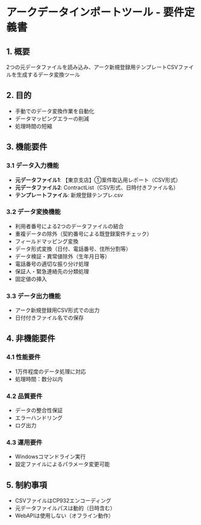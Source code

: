 # アークデータインポートツール - 要件定義書

## 1. 概要
2つの元データファイルを読み込み、アーク新規登録用テンプレートCSVファイルを生成するデータ変換ツール

## 2. 目的
- 手動でのデータ変換作業を自動化
- データマッピングエラーの削減
- 処理時間の短縮

## 3. 機能要件

### 3.1 データ入力機能
- **元データファイル1**: 【東京支店】①案件取込用レポート（CSV形式）
- **元データファイル2**: ContractList（CSV形式、日時付きファイル名）
- **テンプレートファイル**: 新規登録テンプレ.csv

### 3.2 データ変換機能
- 利用者番号による2つのデータファイルの結合
- 重複データの除外（契約番号による既登録案件チェック）
- フィールドマッピング変換
- データ形式変換（日付、電話番号、住所分割等）
- データ検証・異常値除外（生年月日等）
- 電話番号の適切な振り分け処理
- 保証人・緊急連絡先の分類処理
- 固定値の挿入

### 3.3 データ出力機能
- アーク新規登録用CSV形式での出力
- 日付付きファイル名での保存

## 4. 非機能要件

### 4.1 性能要件
- 1万件程度のデータ処理に対応
- 処理時間：数分以内

### 4.2 品質要件
- データの整合性保証
- エラーハンドリング
- ログ出力

### 4.3 運用要件
- Windowsコマンドライン実行
- 設定ファイルによるパラメータ変更可能

## 5. 制約事項
- CSVファイルはCP932エンコーディング
- 元データファイルパスは動的（日時含む）
- WebAPIは使用しない（オフライン動作）